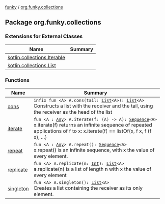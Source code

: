 [funky](../index.md) / [org.funky.collections](.)

## Package org.funky.collections

### Extensions for External Classes

| Name | Summary |
|---|---|
| [kotlin.collections.Iterable](kotlin.collections.-iterable/index.md) |  |
| [kotlin.collections.List](kotlin.collections.-list/index.md) |  |

### Functions

| Name | Summary |
|---|---|
| [cons](cons.md) | `infix fun <A> A.cons(tail: `[`List`](https://kotlinlang.org/api/latest/jvm/stdlib/kotlin.collections/-list/index.html)`<A>): `[`List`](https://kotlinlang.org/api/latest/jvm/stdlib/kotlin.collections/-list/index.html)`<A>`<br>Constructs a list with the receiver  and the tail, using the receiver as the head of the list |
| [iterate](iterate.md) | `fun <A : `[`Any`](https://kotlinlang.org/api/latest/jvm/stdlib/kotlin/-any/index.html)`> A.iterate(f: (A) -> A): `[`Sequence`](https://kotlinlang.org/api/latest/jvm/stdlib/kotlin.sequences/-sequence/index.html)`<A>`<br>x.iterate(f) returns an infinite sequence of repeated applications of f to x: x.iterate(f) == listOf(x, f x, f (f x), ...) |
| [repeat](repeat.md) | `fun <A : `[`Any`](https://kotlinlang.org/api/latest/jvm/stdlib/kotlin/-any/index.html)`> A.repeat(): `[`Sequence`](https://kotlinlang.org/api/latest/jvm/stdlib/kotlin.sequences/-sequence/index.html)`<A>`<br>x.repeat() is an infinite sequence, with x the value of every element. |
| [replicate](replicate.md) | `fun <A> A.replicate(n: `[`Int`](https://kotlinlang.org/api/latest/jvm/stdlib/kotlin/-int/index.html)`): `[`List`](https://kotlinlang.org/api/latest/jvm/stdlib/kotlin.collections/-list/index.html)`<A>`<br>a.replicate(n) is a list of length n with x the value of every element |
| [singleton](singleton.md) | `fun <A> A.singleton(): `[`List`](https://kotlinlang.org/api/latest/jvm/stdlib/kotlin.collections/-list/index.html)`<A>`<br>Creates a list containing the receiver as its only element. |
